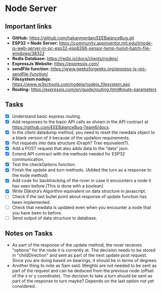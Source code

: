 # Node Server

## Important links

- **GitHub:** https://github.com/hakanmerdan/EEEBalanceBug.git
- **ESP32 + Node Server:** https://community.appinventor.mit.edu/t/node-js-web-server-in-pc-esp32-esp8266-sensor-temp-humd-batch-file-windows/38322
- **Redis Database:** https://redis.io/docs/clients/nodejs/
- **ExpressJs Website:** https://expressjs.com/
- **sendFile function:** https://www.geeksforgeeks.org/express-js-res-sendfile-function/
- **Filesystem nodejs:** https://www.w3schools.com/nodejs/nodejs_filesystem.asp
- **Routing:** https://expressjs.com/en/guide/routing.html#route-parameters

## Tasks

- [x]  Understand basic express routing.
- [x]  Add responses to the basic API calls as shown in the API contract at https://github.com/EEEBalanceBug-Team6/docs.
- [x]  In the client datadump method, you need to reset the newdata object to a blank version of it because of the updation requirements.
- [x]  Put requests into data structure (Graph? Tree equivalent?).
- [x]  Add a POST request that also adds data to the “data” json.
- [x]  Extend API contract with the methods needed for ESP32 communication.
- [x]  Test the checkOptions function.
- [x]  Finish the update and turn methods. (Added the turn as a response to the node method)
- [x]  Add code for backtracking of the rover in case it encounters a node it has seen before.(This is done with a boolean)
- [x]  Write Dijkstra’s Algorithm equivalent on data structure in javascript.
- [ ]  Check if the last bullet point about response of update function has been implemented.
- [ ]  Check that newdata is updated even when you encounter a node that you have been to before. 
- [ ]  Send output of data structure to database.

## Notes on Tasks

- As part of the response of the update method, the rover receives "options" for the node it is currently at. The decision needs to be stored in "childDirection" and sent as part of the next update post request. Since you are doing based on bearings, it should be in terms of degrees.
- Another thing to note as Sam said: Weights are not needed to be sent as part of the request and can be deduced from the 
previous node (offset of the x or y coordinate). The decision to take a turn should be sent as part of the response to turn 
maybe? Depends on the last option not yet considered.
